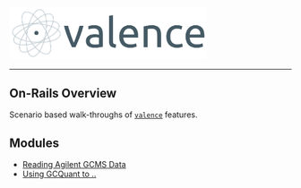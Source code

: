 <img src="logo/valence-logo.png" alt="valence" width="70%" display="block" margin="auto">

---

## On-Rails Overview

Scenario based walk-throughs of [`valence`](https://github.com/blakeboswell/valence) features.

## Modules

- [Reading Agilent GCMS Data](notebooks/agilent_build.ipynb)
- [Using GCQuant to ..](notebooks/gcquant.ipynb)

